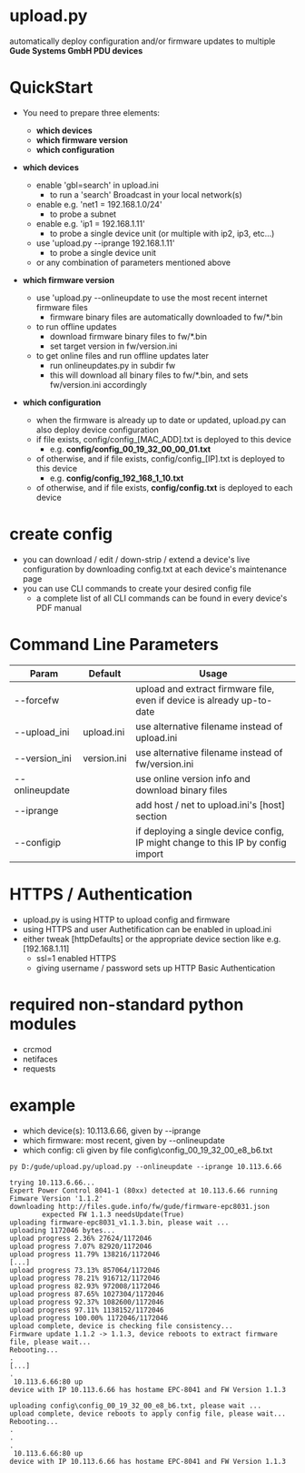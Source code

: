 # upload.py
automatically deploy configuration and/or firmware updates to multiple **Gude Systems GmbH PDU devices**


# QuickStart
- You need to prepare three elements:
  - **which devices**
  - **which firmware version**
  - **which configuration**


- **which devices**
  - enable 'gbl=search' in upload.ini
    - to run a 'search' Broadcast in your local network(s)
  - enable e.g. 'net1 = 192.168.1.0/24'
    - to probe a subnet
  - enable e.g. 'ip1 = 192.168.1.11' 
    - to probe a single device unit (or multiple with ip2, ip3, etc...)
  - use 'upload.py --iprange 192.168.1.11'
    - to probe a single device unit
  - or any combination of parameters mentioned above


- **which firmware version**
  - use 'upload.py --onlineupdate to use the most recent internet firmware files
    - firmware binary files are automatically downloaded to fw/*.bin
  - to run offline updates
    - download firmware binary files to fw/*.bin
    - set target version in fw/version.ini
  - to get online files and run offline updates later
    - run onlineupdates.py in subdir fw
    - this will download all binary files to fw/*.bin, and sets fw/version.ini accordingly


- **which configuration**
  - when the firmware is already up to date or updated, upload.py can also deploy device configuration
  - if file exists, config/config_[MAC_ADD].txt is deployed to this device
    - e.g. **config/config_00_19_32_00_00_01.txt**
  - of otherwise, and if file exists, config/config_[IP].txt is deployed to this device
    - e.g. **config/config_192_168_1_10.txt**
  - of otherwise, and if file exists, **config/config.txt** is deployed to each device
 
    
# create config
- you can download / edit / down-strip / extend a device's live configuration by downloading config.txt at each device's maintenance page
- you can use CLI commands to create your desired config file
  - a complete list of all CLI commands can be found in every device's PDF manual

# Command Line Parameters
| Param           | Default      | Usage
|-----------------|--------------|------------------
| --forcefw       |              | upload and extract firmware file, even if device is already up-to-date 
| --upload_ini    | upload.ini   | use alternative filename instead of upload.ini
| --version_ini   | version.ini  | use alternative filename instead of fw/version.ini
| --onlineupdate  |              | use online version info and download binary files
| --iprange       |              | add host / net to upload.ini's [host] section
| --configip      |              | if deploying a single device config, IP might change to this IP by config import 


# HTTPS / Authentication
- upload.py is using HTTP to upload config and firmware
- using HTTPS and user Authetification can be enabled in upload.ini 
- either tweak [httpDefaults] or the appropriate device section like e.g. [192.168.1.11]
  - ssl=1 enabled HTTPS
  - giving username / password sets up HTTP Basic Authentication 

# required non-standard python modules
- crcmod
- netifaces
- requests

# example
- which device(s): 10.113.6.66, given by --iprange
- which firmware: most recent, given by --onlineupdate
- which config: cli given by file config\config_00_19_32_00_e8_b6.txt

```
py D:/gude/upload.py/upload.py --onlineupdate --iprange 10.113.6.66
 
trying 10.113.6.66...
Expert Power Control 8041-1 (80xx) detected at 10.113.6.66 running Fimware Version '1.1.2'
downloading http://files.gude.info/fw/gude/firmware-epc8031.json
        expected FW 1.1.3 needsUpdate(True)
uploading firmware-epc8031_v1.1.3.bin, please wait ...
uploading 1172046 bytes...
upload progress 2.36% 27624/1172046
upload progress 7.07% 82920/1172046
upload progress 11.79% 138216/1172046
[...]
upload progress 73.13% 857064/1172046
upload progress 78.21% 916712/1172046
upload progress 82.93% 972008/1172046
upload progress 87.65% 1027304/1172046
upload progress 92.37% 1082600/1172046
upload progress 97.11% 1138152/1172046
upload progress 100.00% 1172046/1172046
upload complete, device is checking file consistency...
Firmware update 1.1.2 -> 1.1.3, device reboots to extract firmware file, please wait...
Rebooting...
.
[...]
.
 10.113.6.66:80 up
device with IP 10.113.6.66 has hostame EPC-8041 and FW Version 1.1.3

uploading config\config_00_19_32_00_e8_b6.txt, please wait ... 
upload complete, device reboots to apply config file, please wait...
Rebooting...
.
.
.
 10.113.6.66:80 up
device with IP 10.113.6.66 has hostame EPC-8041 and FW Version 1.1.3
```
